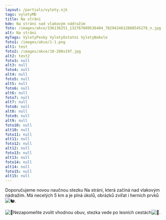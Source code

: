 ```yaml
---
layout: /partials/vylety.njk
tags: vyletyMD
title: Na stráni
kde: Na strání nad vlakovým nádražím
foto: /images/akce/336136251_132767609536484_7829424612860545278_n.jpg
alt: Na stráni
myTags: VyletyPesky VyletyOstatni VyletyNakole
foto1: /images/akce/1-1.png
alt1: test
foto2: /images/akce/10-200x197.jpg
alt2: test2
foto3: null
alt3: null
foto4: null
alt4: null
foto5: null
alt5: null
foto6: null
alt6: null
foto7: null
alt7: null
foto8: null
alt8: null
foto9: null
alt9: null
foto10: null
alt10: null
foto11: null
alt11: null
foto12: null
alt12: null
foto13: null
alt13: null
foto14: null
alt14: null
foto15: null
alt15: null
---
```

<!--StartFragment-->

Doporučujeme novou naučnou stezku Na stráni, která začíná nad vlakovým nádražím. Má necelých 5 km a je plná úkolů, obrázků zvířat i herních prvků![🐿](https://static.xx.fbcdn.net/images/emoji.php/v9/tb8/1.5/16/1f43f.png).

![🥾](https://static.xx.fbcdn.net/images/emoji.php/v9/tf8/1.5/16/1f97e.png)Nezapomeňte zvolit vhodnou obuv, stezka vede po lesních cestách![👣](https://static.xx.fbcdn.net/images/emoji.php/v9/te2/1.5/16/1f463.png).

<!--EndFragment-->